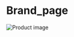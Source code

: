 # Brand_page


<img src="C:\Users\DELL\Downloads\Product Page.png" alt="Product image" title="product image">
